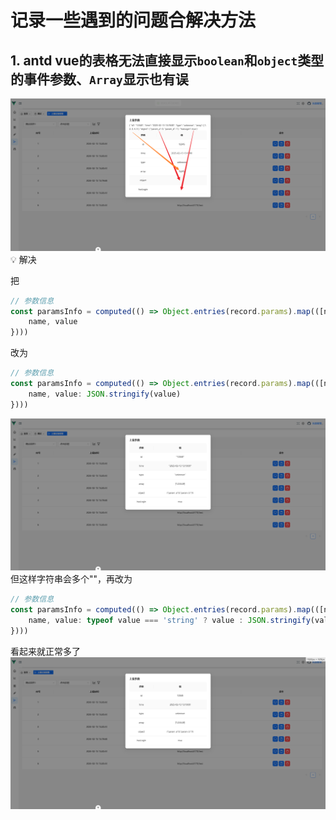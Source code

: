 # 记录一些遇到的问题合解决方法


## 1. antd vue的表格无法直接显示`boolean`和`object`类型的事件参数、`Array`显示也有误

![alt text](record-image/image.png)
:bulb: 解决

把
```ts
// 参数信息
const paramsInfo = computed(() => Object.entries(record.params).map(([name, value]) => ({
    name, value
})))
```
改为
```ts
// 参数信息
const paramsInfo = computed(() => Object.entries(record.params).map(([name, value]) => ({
    name, value: JSON.stringify(value)
})))
```
![alt text](record-image/image-1.png)
但这样字符串会多个""，再改为
```ts
// 参数信息
const paramsInfo = computed(() => Object.entries(record.params).map(([name, value]) => ({
    name, value: typeof value === 'string' ? value : JSON.stringify(value)
})))
```
看起来就正常多了
![alt text](record-image/image-2.png)